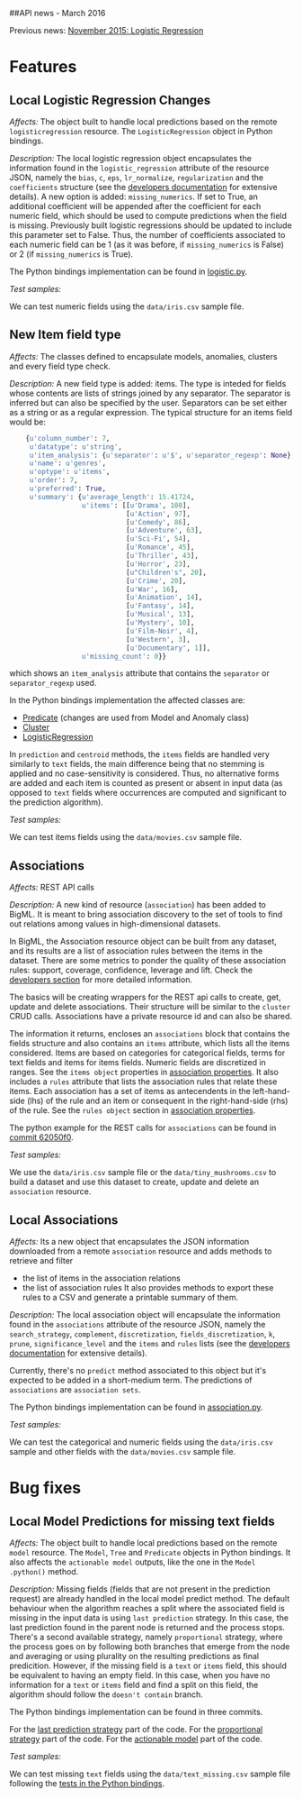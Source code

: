 ##API news - March 2016

Previous news: [November 2015: Logistic Regression](archive/news_201511.md)

Features
========

Local Logistic Regression Changes
---------------------------------

*Affects:* The object built to handle local predictions based on the
remote `logisticregression` resource. The `LogisticRegression` object in
Python bindings.

*Description:* The local logistic regression object encapsulates the
information found in the `logistic_regression` attribute of the resource
JSON, namely the `bias`, `c`, `eps`, `lr_normalize`, `regularization` and the
`coefficients` structure (see the
[developers documentation](https://bigml.com/developers/logisticregressions#lr_retrieving_a_logistic_regression)
for extensive details). A new option is added: `missing_numerics`. If set
to True, an additional coefficient will be appended after the coefficient
for each numeric field, which should be used to compute predictions
when the field is missing. Previously built logistic regressions should be
updated to include this parameter set to False. Thus, the number of
coefficients associated to each numeric field can be 1 (as it was before,
if `missing_numerics` is False) or 2 (if `missing_numerics` is True).

The Python bindings implementation can be found in
[logistic.py](https://github.com/bigmlcom/python/blob/master/bigml/logistic.py).

*Test samples:*

We can test numeric fields using the `data/iris.csv` sample file.

New Item field type
-------------------

*Affects:* The classes defined to encapsulate models, anomalies, clusters and
every field type check.

*Description:* A new field type is added: items. The type is inteded for
fields whose contents are lists of strings joined by any separator. The
separator is inferred but can also be specified by the user. Separators can
be set either as a string or as a regular expression. The typical structure
for an items field would be:

```python
    {u'column_number': 7,
     u'datatype': u'string',
     u'item_analysis': {u'separator': u'$', u'separator_regexp': None},
     u'name': u'genres',
     u'optype': u'items',
     u'order': 7,
     u'preferred': True,
     u'summary': {u'average_length': 15.41724,
                  u'items': [[u'Drama', 108],
                             [u'Action', 97],
                             [u'Comedy', 86],
                             [u'Adventure', 63],
                             [u'Sci-Fi', 54],
                             [u'Romance', 45],
                             [u'Thriller', 43],
                             [u'Horror', 23],
                             [u"Children's", 20],
                             [u'Crime', 20],
                             [u'War', 16],
                             [u'Animation', 14],
                             [u'Fantasy', 14],
                             [u'Musical', 13],
                             [u'Mystery', 10],
                             [u'Film-Noir', 4],
                             [u'Western', 3],
                             [u'Documentary', 1]],
                  u'missing_count': 0}}
```

which shows an `item_analysis` attribute that contains the `separator` or
`separator_regexp` used.

In the Python bindings implementation the affected classes are:

- [Predicate](https://github.com/bigmlcom/python/commit/b9b208598483044ab7f5118d299dd44b21f82b52) (changes are used from Model and Anomaly class)
- [Cluster](https://github.com/bigmlcom/python/commit/016b5a1f444a8af2e5b1caafa3dd43196d57fa72)
- [LogisticRegression](https://github.com/bigmlcom/python/commit/3fe4a1d2bfe125a9aa1246cd15411b50358bdcc6)

In `prediction` and `centroid` methods, the `items` fields are handled
very similarly to `text` fields, the main difference being that no stemming
is applied and no case-sensitivity is considered.
Thus, no alternative forms are added and each item is counted
as present or absent in input data (as opposed to `text` fields where
occurrences are computed and significant to the prediction algorithm).

*Test samples:*

We can test items fields using the `data/movies.csv` sample file.


Associations
------------

*Affects:* REST API calls

*Description:* A new kind of resource (`association`) has been
added to BigML. It is meant to bring association discovery to the set
of tools to find out relations among values
in high-dimensional datasets.

In BigML, the Association resource object can be built from any dataset, and
its results are a list of association rules between the items in the dataset.
There are some metrics to ponder the quality of these association rules:
support, coverage, confidence, leverage and lift. Check the
[developers section](https://bigml.com/developers/associations) for more
detailed information.

The basics will be creating wrappers for the
REST api calls to create, get, update and delete associations. Their
structure will be similar to the `cluster` CRUD calls. Associations
have a private resource id and can also be shared.

The information it returns, encloses an `associations` block
that contains the fields structure and also contains an `items`
attribute, which lists all the items considered. Items are based on categories
for categorical fields, terms for text fields and items for items fields.
Numeric fields are discretized in ranges. See the `items object` properties
in [association properties](https://bigml.com/developers/associations#ad_association_properties).
It also includes a `rules` attribute that lists the association rules that
relate these items. Each association has a set of items as antecendents
in the left-hand-side (lhs) of the rule and an item or consequent in the
right-hand-side (rhs) of the rule. See the `rules object` section in
[association properties](https://bigml.com/developers/associations#ad_association_properties).

The python example for the REST calls for `associations` can be found in
[commit 62050f0](https://github.com/bigmlcom/python/commit/62050f0a3b377fefec1d51b1f035ae76df1d3ae1).

*Test samples:*

We use the `data/iris.csv` sample file or the `data/tiny_mushrooms.csv`
to build a dataset and use this
dataset to create, update and delete an `association` resource.

<a name="local-associations"></a>

Local Associations
------------------

*Affects:* Its a new object that encapsulates the JSON information downloaded
from a remote `association` resource and adds methods to retrieve and filter
- the list of items in the association relations
- the list of association rules
It also provides methods to export these rules to a CSV and generate a
printable summary of them.

*Description:* The local association object will encapsulate the
information found in the `associations` attribute of the resource
JSON, namely the `search_strategy`, `complement`, `discretization`,
`fields_discretization`, `k`, `prune`, `significance_level` and the
`items` and `rules` lists (see the
[developers documentation](https://bigml.com/developers/associations#ad_association_properties)
for extensive details).

Currently, there's no `predict` method associated to this object but it's
expected to be added in a short-medium term. The predictions of `associations`
are `association sets`.

The Python bindings implementation can be found in
[association.py](https://github.com/bigmlcom/python/blob/master/bigml/association.py).

*Test samples:*

We can test the categorical and numeric fields using the `data/iris.csv` sample
and other fields with the `data/movies.csv` sample file.


Bug fixes
=========

Local Model Predictions for missing text fields
-----------------------------------------------

*Affects:* The object built to handle local predictions based on the
remote `model` resource. The `Model`, `Tree` and `Predicate` objects in
Python bindings. It also affects the `actionable model` outputs, like the
one in the `Model` `.python()` method.

*Description:* Missing fields (fields that are not present in the prediction
request) are already handled in the local model predict method. The default
behaviour when the algorithm reaches a split where the associated field is
missing in the input data is using `last prediction` strategy. In this case,
the last prediction found in the parent node is returned and the process stops.
There's a second available strategy, namely `proportional` strategy, where
the process goes on by following both branches that emerge from the node and
averaging or using plurality on the resulting predictions as final predicition.
However, if the missing field is a `text` or `items` field, this should be
equivalent to having an empty field. In this case, when you have no information
for a `text` or `items` field and find a split on this field, the algorithm
should follow the `doesn't contain` branch.

The Python bindings implementation can be found in three commits.

For the
[last prediction strategy](https://github.com/bigmlcom/python/commit/4f5b1d25be9dd4670c944adccda159b61cef1869)
part of the code.
For the [proportional strategy](https://github.com/bigmlcom/python/commit/ca291847d50927cbe3ff015cc28a809e15f558ef)
part of the code.
For the
[actionable model](https://github.com/bigmlcom/python/commit/9b74739863622b6dfe7f3a4104c9abd60aaafeaf)
part of the code.


*Test samples:*

We can test missing `text` fields using the `data/text_missing.csv`
sample file following the
[tests in the Python bindings](https://github.com/bigmlcom/python/commit/9cddf1941d6e35aca0c8f75a6d5af79a34750d96).
